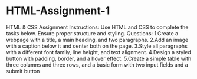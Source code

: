 # HTML-Assignment-1

HTML & CSS Assignment
 Instructions:
 Use HTML and CSS to complete the tasks
 below.
 Ensure proper structure and styling.
 Questions:
 1.Create a webpage with a title, a main heading,
 and two paragraphs.
 2.Add an image with a caption below it and
 center both on the page.
 3.Style all paragraphs with a different font
 family,    line height, and text alignment.
 4.Design a styled button with padding, border,
 and a hover effect.
 5.Create a simple table with three columns and
 three rows, and a basic form with two input
 fields and a submit button
